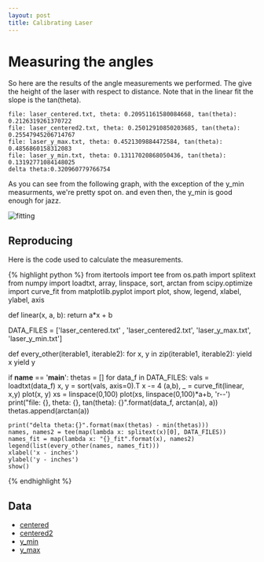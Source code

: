 ```yaml
---
layout: post
title: Calibrating Laser
---
```



# Measuring the angles #
So here are the results of the angle measurements we performed. The give the height of the
laser with respect to distance.
Note that in the linear fit the slope is the tan(theta). 

    file: laser_centered.txt, theta: 0.20951161580084668, tan(theta): 0.2126319261370722
    file: laser_centered2.txt, theta: 0.25012910850203685, tan(theta): 0.25547945206714767
    file: laser_y_max.txt, theta: 0.4521309884472584, tan(theta): 0.4856860158312083
    file: laser_y_min.txt, theta: 0.13117020868050436, tan(theta): 0.13192771084148025
    delta theta:0.320960779766754

As you can see from the following graph, with the exception of the y_min measurments, we're pretty spot on.
and even then, the y_min is good enough for jazz.

<img src="{{ site.baseurl }}images/figure_1.png" alt="fitting" />


## Reproducing ##
Here is the code used to calculate the measurements.

{% highlight python %}
from itertools import tee
from os.path import splitext
from numpy import loadtxt, array, linspace, sort, arctan
from scipy.optimize import curve_fit
from matplotlib.pyplot import plot, show, legend, xlabel, ylabel, axis

def linear(x, a, b):
    return a*x + b

DATA_FILES = ['laser_centered.txt' , 'laser_centered2.txt', 'laser_y_max.txt', 'laser_y_min.txt']

def every_other(iterable1, iterable2):
    for x, y in zip(iterable1, iterable2):
        yield x
        yield y

if __name__ == '__main__':
    thetas = []
    for data_f in DATA_FILES:
        vals = loadtxt(data_f)
        x, y = sort(vals, axis=0).T
        x -= 4
        (a,b), _ = curve_fit(linear, x,y)
        plot(x, y)
        xs = linspace(0,100)
        plot(xs, linspace(0,100)*a+b, 'r--')
        print("file: {}, theta: {}, tan(theta): {}".format(data_f, arctan(a), a))
        thetas.append(arctan(a))

    print("delta theta:{}".format(max(thetas) - min(thetas)))
    names, names2 = tee(map(lambda x: splitext(x)[0], DATA_FILES))
    names_fit = map(lambda x: "{}_fit".format(x), names2)
    legend(list(every_other(names, names_fit)))
    xlabel('x - inches')
    ylabel('y - inches')
    show()

{% endhighlight %}

## Data ##

- <a href="{{ site.baseurl }}assets/laser_centered.txt">centered</a>
- <a href="{{ site.baseurl }}assets/laser_centered2.txt">centered2</a>
- <a href="{{ site.baseurl }}assets/laser_y_min.txt">y_min</a>
- <a href="{{ site.baseurl }}assets/laser_y_max.txt">y_max</a>

